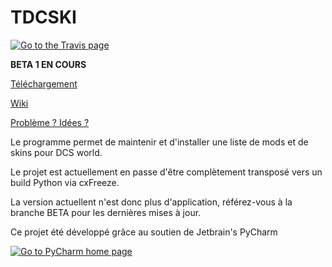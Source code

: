 # TDCSKI #

<a href="https://travis-ci.org/TDC-bob/TDCSKI">
<img src="https://travis-ci.org/TDC-bob/TDCSKI.png" alt="Go to the Travis page" border="0">
</a>

__BETA 1 EN COURS__

[Téléchargement](https://github.com/TDC-bob/TDCSKI/raw/master/tdcski.exe)

[Wiki](https://github.com/TDC-bob/TDCSKI/wiki)

[Problème ? Idées ?](https://github.com/TDC-bob/TDCSKI/issues)


Le programme permet de maintenir et d'installer une liste de mods et de skins pour DCS world. 

Le projet est actuellement en passe d'être complètement transposé vers un build Python via cxFreeze.

La version actuellent n'est donc plus d'application, référez-vous à la branche BETA pour les dernières mises à jour.




Ce projet été développé grâce au soutien de Jetbrain's PyCharm


<a href="http://www.jetbrains.com/pycharm">
<img src="http://www.jetbrains.com/img/logos/pycharm_logo.gif" alt="Go to PyCharm home page" border="0">
</a>
